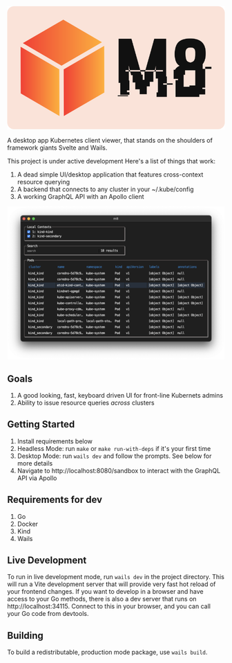 ![logo](./docs/logo.svg)

A desktop app Kubernetes client viewer, that stands on the shoulders of framework giants Svelte and Wails.

This project is under active development
Here's a list of things that work:
1. A dead simple UI/desktop application that features cross-context resource querying
2. A backend that connects to any cluster in your ~/.kube/config
3. A working GraphQL API with an Apollo client

![screenshot](./docs/screenshot.png)
## Goals
1. A good looking, fast, keyboard driven UI for front-line Kubernets admins
2. Ability to issue resource queries *across* clusters

## Getting Started
1. Install requirements below
2. Headless Mode: run `make` or `make run-with-deps` if it's your first time
3. Desktop Mode: run `wails dev` and follow the prompts. See below for more details
4. Navigate to http://localhost:8080/sandbox to interact with the GraphQL API via Apollo

## Requirements for dev
1. Go
2. Docker
3. Kind
4. Wails

## Live Development
To run in live development mode, run `wails dev` in the project directory. This will run a Vite development
server that will provide very fast hot reload of your frontend changes. If you want to develop in a browser
and have access to your Go methods, there is also a dev server that runs on http://localhost:34115. Connect
to this in your browser, and you can call your Go code from devtools.

## Building
To build a redistributable, production mode package, use `wails build`.
